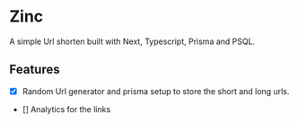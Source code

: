 # Zinc
A simple Url shorten built with Next, Typescript, Prisma and PSQL.
## Features
- [x] Random Url generator and prisma setup to store the short and long urls.
- [] Analytics for the links
